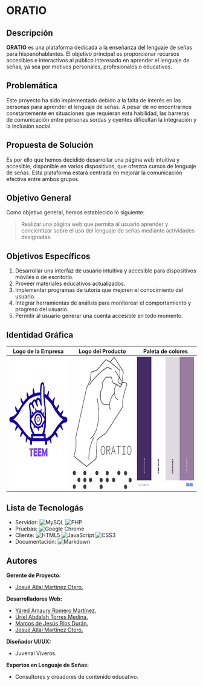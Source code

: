 # ORATIO

## Descripción

**ORATIO** es una plataforma dedicada a la enseñanza del lenguaje de señas para hispanohablantes. El objetivo principal es proporcionar recursos accesibles e interactivos al público interesado en aprender el lenguaje de señas, ya sea por motivos personales, profesionales o educativos.

## Problemática

Este proyecto ha sido implementado debido a la falta de interés en las personas para aprender el lenguaje de señas. A pesar de no encontrarnos constantemente en situaciones que requieran esta habilidad, las barreras de comunicación entre personas sordas y oyentes dificultan la integración y la inclusión social.

## Propuesta de Solución

Es por ello que hemos decidido desarrollar una página web intuitiva y accesible, disponible en varios dispositivos, que ofrezca cursos de lenguaje de señas. Esta plataforma estará centrada en mejorar la comunicación efectiva entre ambos grupos.

## Objetivo General

Como objetivo general, hemos establecido lo siguiente:

> Realizar una página web que permita al usuario aprender y concientizar sobre el uso del lenguaje de señas mediante actividades designadas.

## Objetivos Específicos

1. Desarrollar una interfaz de usuario intuitiva y accesible para dispositivos móviles o de escritorio.
2. Proveer materiales educativos actualizados.
3. Implementar programas de tutoría que mejoren el conocimiento del usuario.
4. Integrar herramientas de análisis para monitorear el comportamiento y progreso del usuario.
5. Permitir al usuario generar una cuenta accesible en todo momento.


## Identidad Gráfica

| Logo de la Empresa | Logo del Producto | Paleta de colores |
| ------------------------------- | ------------------------------- | ------------------------------- |
| <img src="LogoTEEM.jpg" alt="Logo TEEM" width="250" height="350"> | <img src="Logo_Oratio.png" alt="Logo Oratio" width="250" height="350"> | <img src="Paleta_de_colores.png" alt="Paleta de colores" width="250" height="350"> |

## Lista de Tecnologás

- Servidor: ![MySQL](https://img.shields.io/badge/mysql-4479A1.svg?style=for-the-badge&logo=mysql&logoColor=white) ![PHP](https://img.shields.io/badge/php-%23777BB4.svg?style=for-thebadge&logo=php&logoColor=white)
- Pruebas: ![Google Chrome](https://img.shields.io/badge/Google%20Chrome-4285F4?style=for-the-badge&logo=GoogleChrome&logoColor=white)
- Cliente: ![HTML5](https://img.shields.io/badge/html5-%23E34F26.svg?style=for-the-badge&logo=html5&logoColor=white) ![JavaScript](https://img.shields.io/badge/javascript-%23323330.svg?style=for-the-badge&logo=javascript&logoColor=%23F7DF1E) ![CSS3](https://img.shields.io/badge/css3-%231572B6.svg?style=for-the-badge&logo=css3&logoColor=white)
- Documentación: ![Markdown](https://img.shields.io/badge/markdown-%23000000.svg?style=for-the-badge&logo=markdown&logoColor=white)

## Autores

**Gerente de Proyecto:** 
- [Josué Atlai Martínez Otero.](https://github.com/Josue-Martinez-Otero)

**Desarrolladores Web:** 
- [Yáred Amaury Romero Martínez.](https://github.com/AmauryRomero1285)
- [Uriel Abdalah Torres Medina.](https://github.com/UrielMedina0302)
- [Marcos de Jesús Ríos Durán.](https://github.com/Marcos-Jesus-Rios-Duran)
- [Josué Atlai Martínez Otero.](https://github.com/Josue-Martinez-Otero)
  
**Diseñador UI/UX:** 
- Juvenal Viveros.
  
**Expertos en Lenguaje de Señas:** 
- Consultores y creadores de contenido educativo.


